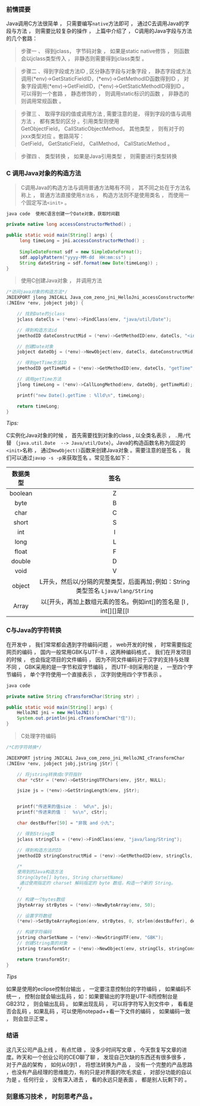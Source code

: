 ### 前情提要

Java调用C方法很简单 ， 只需要编写`native`方法即可 ， 通过C去调用Java的字段与方法 ， 则需要比较复杂的操作 ， 上篇中介绍了 ， C调用的Java字段与方法的几个套路：

> 步骤一 、 得到jclass， 字节码对象 ， 如果是static native修饰 ， 则函数会以jclass类型传入 ， 非静态则需要得到jclass类型 。

>步骤二 、得到字段或方法ID , 区分静态字段与对象字段 ， 静态字段或方法调用(*env)->GetStaticFieldID，(*env)->GetMethodID函数得到ID ， 对象字段调用(*env)->GetFieldID，(*env)->GetStaticMethodID得到ID 。 可以得到一个套路 ， 静态修饰的 ， 则调用static标识的函数 ， 非静态的则调用常规函数 。

> 步骤三 、 取得字段的值或调用方法 , 需要注意的是， 得到字段的值与调用方法 ， 都有类型的区分 。引用类型则使用GetObjectField， CallStaticObjectMethod， 其他类型 ， 则有对于的jxxx类型对应 。套路简写：Get<Type>Field， GetStatic<Type>Field， Call<Type>Method， CallStatic<Type>Method 。

> 步骤四 、 类型转换 ， 如果是Java引用类型 ， 则需要进行类型转换

### C 调用Java对象的构造方法
> C调用Java的构造方法与调用普通方法略有不同 ， 其不同之处在于方法名称上 ， 普通方法直接使用`方法名` ， 构造方法则不是使用类名 ， 而使用一个固定写法`<init>` 。

```java
java code  使用C语言创建一个Date对象，获取时间戳

private native long accessConstructorMethod() ;

public static void main(String[] args) {
     long timeLong = jni.accessConstructorMethod() ;
		 
     SimpleDateFormat sdf = new SimpleDateFormat();
     sdf.applyPattern("yyyy-MM-dd  HH:mm:ss") ;
	 String dateString = sdf.format(new Date(timeLong)) ;
}
```
> 使用C创建Java对象 ， 并调用方法

```c
/*访问java对象的构造方法*/
JNIEXPORT jlong JNICALL Java_com_zeno_jni_HelloJni_accessConstructorMethod
(JNIEnv *env, jobject jobj) {

	// 找到Date的jclass
	jclass dateCls = (*env)->FindClass(env, "java/util/Date");

	// 得到构造方法id
	jmethodID dateConstructMid = (*env)->GetMethodID(env, dateCls, "<init>", "()V");

	// 创建Date对象
	jobject dateObj = (*env)->NewObject(env, dateCls, dateConstructMid);

	// 得到getTime方法ID
	jmethodID getTimeMid = (*env)->GetMethodID(env, dateCls, "getTime", "()J");

	// 调用getTime方法
	jlong timeLong = (*env)->CallLongMethod(env, dateObj, getTimeMid);

	printf("new Date().getTime : %lld\n", timeLong);

	return timeLong;
}
```
_Tips:_

C实例化Java对象的时候 ， 首先需要找到对象的class , 以全类名表示 ， `.`用`/`代替 （`java.util.Date  --> Java/util/Date`）。Java的构造函数名称为固定的`<init>`名称 ， 通过`NewObject()`函数来创建Java对象 。需要注意的是签名 ， 我们可以通过`javap -s -p`来获取签名 。常见签名如下：

|数据类型|签名|
|:---:|:---:|
|boolean|Z|
|byte|B|
|char|C|
|short|S|
|int|I|
|long|L|
|float|F|
|double|D|
|void|V|
|object|L开头，然后以/分隔的完整类型，后面再加`;`例如：String类型签名 `Ljava/lang/String`|
|Array|以[开头，再加上数组元素的签名。例如int[]的签名是 [I , int[][]是[[I|

### C与Java的字符转换

在开发中 ， 我们常常都会遇到字符编码问题 ， web开发的时候 ， 时常需要指定网页的编码 ， 国内一般常用GBK与UTF-8 ，这两种编码格式 。 我们在开发项目的时候 ， 也会指定项目的文件编码 ， 因为不同文件编码对于汉字的支持与处理不同 ， GBK采用的是一字节和双字节编码 ， 而UTF-8则采用的是 ， 一至四个字节编码 ， 单个字符使用一个直接表示 ， 汉字则使用四个字节表示 。

```java
java code

private native String cTransformChar(String str) ;

public static void main(String[] args) {
    HelloJNI jni = new HelloJNI() ;
    System.out.println(jni.cTransformChar("住"));
}

```

> C处理字符编码

```c
/*C的字符转换*/

JNIEXPORT jstring JNICALL Java_com_zeno_jni_HelloJNI_cTransformChar
(JNIEnv *env, jobject jobj,jstring jStr) {

	// 将jstring转换成c字符指针
	char *cStr = (*env)->GetStringUTFChars(env, jStr, NULL);

	jsize js = (*env)->GetStringLength(env, jStr);


	printf("传进来的值size ：  %d\n", js);
	printf("传进来的值 ：  %s\n", cStr);

	char destBuffer[50] = "非我 and 小九";

	// 得到String类
	jclass stringCls = (*env)->FindClass(env, "java/lang/String");

	// 得到构造方法的ID
	jmethodID stringConstructMid = (*env)->GetMethodID(env, stringCls, "<init>", "([BLjava/lang/String;)V");

	/*
    使用到的Java构造方法
	String(byte[] bytes, String charsetName) 
     通过使用指定的 charset 解码指定的 byte 数组，构造一个新的 String。
	*/

	// 构建一个bytes数组
	jbyteArray strBytes = (*env)->NewByteArray(env, 50);

    // 设置字符数组
	(*env)->SetByteArrayRegion(env, strBytes, 0, strlen(destBuffer), destBuffer);

	// 构建字符编码
	jstring charSetName = (*env)->NewStringUTF(env, "GBK"); 
    // 创建String类的对象
	jstring transformStr = (*env)->NewObject(env, stringCls, stringConstructMid, strBytes, charSetName);

	return transformStr;
}
```
_Tips_

如果是使用的eclipse控制台输出 ， 一定要注意控制台的字符编码 ， 如果编码不统一 ， 控制台就会输出乱码 ，如：如果要输出的字符是UTF-8而控制台是GB2312 ， 则会输出乱码 。 如果出现乱码 ， 可以将字符写入到文件中 ， 看看是否会乱码 ，如果乱码 ，可以使用notepad++看一下文件的编码 ， 如果编码一致 ， 则会显示正常 。

### 结语
这几天公司产品上线 ， 有点忙碌 ， 没多少时间写文章 ， 今天恢复写文章的进度。昨天和一个创业公司的CEO聊了聊 ， 发现自己欠缺的东西还有很多很多 ， 对于产品的架构 ， 如何从0到1 ， 将想法转换为产品 ， 没有一个完整的产品思路 ，也没有产品经理的思维能力，有的只是对界面的吹毛求疵 ， 对部分功能的自以为是 。任何行业 ， 没有深入进去 ， 看的永远只是表面 ， 都是别人玩剩下的 。 

### 刻意练习技术 ， 时刻思考产品 。
